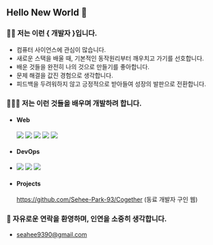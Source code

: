 ## Hello New World 👋

### 💁🏻 저는 이런 { 개발자 }입니다.
  - 컴퓨터 사이언스에 관심이 많습니다.
  - 새로운 스택을 배울 때, 기본적인 동작원리부터 깨우치고 가기를 선호합니다.
  - 배운 것들을 완전히 나의 것으로 만들기를 좋아합니다.
  - 문제 해결을 값진 경험으로 생각합니다.
  - 피드백을 두려워하지 않고 긍정적으로 받아들여 성장의 발판으로 전환합니다.

### 👨🏻‍💻 저는 이런 것들을 배우며 개발하려 합니다.
  - #### Web
    <img src="https://img.shields.io/badge/JavaScript-F7DF1E?style=for-the-badge&logo=javascript&logoColor=black"> 
    <img src="https://img.shields.io/badge/TypeScript-3178C6?style=for-the-badge&logo=typescript&logoColor=white">
    <img src="https://img.shields.io/badge/React-61DAFB?style=for-the-badge&logo=React&logoColor=black">
    <img src="https://img.shields.io/badge/Node.js-339933?style=for-the-badge&logo=Node.js&logoColor=white">
    <img src="https://img.shields.io/badge/MySQL-4479A1?style=for-the-badge&logo=MySQL&logoColor=white">

  - #### DevOps
  - <img src="https://img.shields.io/badge/Linux-FCC624?style=for-the-badge&logo=Linux&logoColor=black">
    <img src="https://img.shields.io/badge/Kubernetes-326CE5?style=for-the-badge&logo=Kubernetes&logoColor=white">
    <img src="https://img.shields.io/badge/Docker-2496ED?style=for-the-badge&logo=Docker&logoColor=white">

  - #### Projects
    https://github.com/Sehee-Park-93/Cogether (동료 개발자 구인 웹) 


### 📧 자유로운 연락을 환영하며, 인연을 소중히 생각합니다.
  - seahee9390@gmail.com

<!--
**Sehee-Park-93/Sehee-Park-93** is a ✨ _special_ ✨ repository because its `README.md` (this file) appears on your GitHub profile.

Here are some ideas to get you started:

- 🔭 I’m currently working on ...
- 🌱 I’m currently learning ...
- 👯 I’m looking to collaborate on ...
- 🤔 I’m looking for help with ...
- 💬 Ask me about ...
- 📫 How to reach me: ...
- 😄 Pronouns: ...
- ⚡ Fun fact: ...
-->
